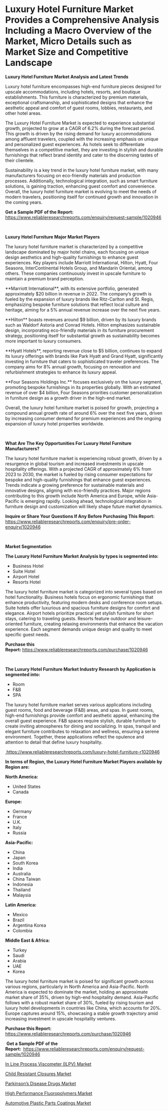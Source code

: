 <p><h1>Luxury Hotel Furniture Market Provides a Comprehensive Analysis Including a Macro Overview of the Market, Micro Details such as Market Size and Competitive Landscape</h1></p><p><strong>Luxury Hotel Furniture Market Analysis and Latest Trends</strong></p>
<p><p>Luxury hotel furniture encompasses high-end furniture pieces designed for upscale accommodations, including hotels, resorts, and boutique establishments. This furniture is characterized by premium materials, exceptional craftsmanship, and sophisticated designs that enhance the aesthetic appeal and comfort of guest rooms, lobbies, restaurants, and other hotel areas.</p><p>The Luxury Hotel Furniture Market is expected to experience substantial growth, projected to grow at a CAGR of 6.2% during the forecast period. This growth is driven by the rising demand for luxury accommodations among affluent travelers, coupled with the increasing emphasis on unique and personalized guest experiences. As hotels seek to differentiate themselves in a competitive market, they are investing in stylish and durable furnishings that reflect brand identity and cater to the discerning tastes of their clientele.</p><p>Sustainability is a key trend in the luxury hotel furniture market, with many manufacturers focusing on eco-friendly materials and production processes. Additionally, technological integration, such as smart furniture solutions, is gaining traction, enhancing guest comfort and convenience. Overall, the luxury hotel furniture market is evolving to meet the needs of modern travelers, positioning itself for continued growth and innovation in the coming years.</p></p>
<p><strong>Get a Sample PDF of the Report:&nbsp;</strong> <a href="https://www.reliableresearchreports.com/enquiry/request-sample/1020946?utm_campaign=83&utm_medium=2&utm_source=Github&utm_content=ia&utm_term=21032025&utm_id=luxury-hotel-furniture">https://www.reliableresearchreports.com/enquiry/request-sample/1020946</a></p>
<p>&nbsp;</p>
<p><strong>Luxury Hotel Furniture Major Market Players</strong></p>
<p><p>The luxury hotel furniture market is characterized by a competitive landscape dominated by major hotel chains, each focusing on unique design aesthetics and high-quality furnishings to enhance guest experiences. Key players include Marriott International, Hilton, Hyatt, Four Seasons, InterContinental Hotels Group, and Mandarin Oriental, among others. These companies continuously invest in upscale furniture to maintain a premium brand perception.</p><p>**Marriott International**, with its extensive portfolio, generated approximately $20 billion in revenue in 2022. The company’s growth is fueled by the expansion of luxury brands like Ritz-Carlton and St. Regis, emphasizing bespoke furniture solutions that reflect local culture and heritage, aiming for a 5% annual revenue increase over the next five years.</p><p>**Hilton** boasts revenues around $9 billion, driven by its luxury brands such as Waldorf Astoria and Conrad Hotels. Hilton emphasizes sustainable design, incorporating eco-friendly materials in its furniture procurement strategy, positioning itself for substantial growth as sustainability becomes more important to luxury consumers.</p><p>**Hyatt Hotels**, reporting revenue close to $5 billion, continues to expand its luxury offerings with brands like Park Hyatt and Grand Hyatt, significantly investing in furniture that caters to sophisticated traveler preferences. The company aims for 8% annual growth, focusing on renovation and refurbishment strategies to enhance its luxury appeal.</p><p>**Four Seasons Holdings Inc.** focuses exclusively on the luxury segment, promoting bespoke furnishings in its properties globally. With an estimated revenue of over $4 billion, Four Seasons priorities customer personalization in furniture design as a growth driver in the high-end market.</p><p>Overall, the luxury hotel furniture market is poised for growth, projecting a compound annual growth rate of around 6% over the next five years, driven by increasing consumer demand for premium experiences and the ongoing expansion of luxury hotel properties worldwide.</p></p>
<p>&nbsp;</p>
<p><strong>What Are The Key Opportunities For Luxury Hotel Furniture Manufacturers?</strong></p>
<p><p>The luxury hotel furniture market is experiencing robust growth, driven by a resurgence in global tourism and increased investments in upscale hospitality offerings. With a projected CAGR of approximately 6% from 2023 to 2030, the market is fueled by rising consumer expectations for bespoke and high-quality furnishings that enhance guest experiences. Trends indicate a growing preference for sustainable materials and innovative designs, aligning with eco-friendly practices. Major regions contributing to this growth include North America and Europe, while Asia-Pacific is emerging rapidly. Looking ahead, technological integration in furniture design and customization will likely shape future market dynamics.</p></p>
<p><strong>Inquire or Share Your Questions If Any Before Purchasing This Report:</strong> <a href="https://www.reliableresearchreports.com/enquiry/pre-order-enquiry/1020946?utm_campaign=83&utm_medium=2&utm_source=Github&utm_content=ia&utm_term=21032025&utm_id=luxury-hotel-furniture">https://www.reliableresearchreports.com/enquiry/pre-order-enquiry/1020946</a></p>
<p>&nbsp;</p>
<p><strong>Market Segmentation</strong></p>
<p><strong>The Luxury Hotel Furniture Market Analysis by types is segmented into:</strong></p>
<p><ul><li>Business Hotel</li><li>Suite Hotel</li><li>Airport Hotel</li><li>Resorts Hotel</li></ul></p>
<p><p>The luxury hotel furniture market is categorized into several types based on hotel functionality. Business hotels focus on ergonomic furnishings that enhance productivity, featuring modern desks and conference room setups. Suite hotels offer luxurious and spacious furniture designs for comfort and elegance. Airport hotels prioritize practical yet stylish furniture for short stays, catering to traveling guests. Resorts feature outdoor and leisure-oriented furniture, creating relaxing environments that enhance the vacation experience. Each segment demands unique design and quality to meet specific guest needs.</p></p>
<p><strong>Purchase this Report:&nbsp;</strong><a href="https://www.reliableresearchreports.com/purchase/1020946?utm_campaign=83&utm_medium=2&utm_source=Github&utm_content=ia&utm_term=21032025&utm_id=luxury-hotel-furniture">https://www.reliableresearchreports.com/purchase/1020946</a></p>
<p>&nbsp;</p>
<p><strong>The Luxury Hotel Furniture Market Industry Research by Application is segmented into:</strong></p>
<p><ul><li>Room</li><li>F&B</li><li>SPA</li></ul></p>
<p><p>The luxury hotel furniture market serves various applications including guest rooms, food and beverage (F&B) areas, and spas. In guest rooms, high-end furnishings provide comfort and aesthetic appeal, enhancing the overall guest experience. F&B spaces require stylish, durable furniture to create inviting atmospheres for dining and socializing. In spas, tranquil and elegant furniture contributes to relaxation and wellness, ensuring a serene environment. Together, these applications reflect the opulence and attention to detail that define luxury hospitality.</p></p>
<p><a href="https://www.reliableresearchreports.com/luxury-hotel-furniture-r1020946?utm_campaign=83&utm_medium=2&utm_source=Github&utm_content=ia&utm_term=21032025&utm_id=luxury-hotel-furniture">&nbsp;https://www.reliableresearchreports.com/luxury-hotel-furniture-r1020946</a></p>
<p><strong>In terms of Region, the Luxury Hotel Furniture Market Players available by Region are:</strong></p>
<p>
    <p> <strong> North America: </strong>
        <ul>
            <li>United States</li>
            <li>Canada</li>
        </ul>
        </p> 
    <p> <strong> Europe: </strong>
        <ul>
            <li>Germany</li>
            <li>France</li>
            <li>U.K.</li>
            <li>Italy</li>
            <li>Russia</li>
        </ul>
        </p> 
    <p> <strong> Asia-Pacific: </strong>
        <ul>
            <li>China</li>
            <li>Japan</li>
            <li>South Korea</li>
            <li>India</li>
            <li>Australia</li>
            <li>China Taiwan</li>
            <li>Indonesia</li>
            <li>Thailand</li>
            <li>Malaysia</li>
        </ul>
        </p> 
    <p> <strong> Latin America: </strong>
        <ul>
            <li>Mexico</li>
            <li>Brazil</li>
            <li>Argentina Korea</li>
            <li>Colombia</li>
        </ul>
        </p> 
    <p> <strong> Middle East & Africa: </strong>
        <ul>
            <li>Turkey</li>
            <li>Saudi</li>
            <li>Arabia</li>
            <li>UAE</li>
            <li>Korea</li>
        </ul>
    </p>
    </p>
<p><p>The luxury hotel furniture market is poised for significant growth across various regions, particularly in North America and Asia-Pacific. North America is expected to dominate the market, holding an approximate market share of 35%, driven by high-end hospitality demand. Asia-Pacific follows with a robust market share of 30%, fueled by rising tourism and luxury hotel developments in countries like China, which accounts for 20%. Europe captures around 15%, showcasing a stable growth trajectory amid increasing investment in upscale hospitality ventures.</p></p>
<p><strong>Purchase this Report: </strong><a href="https://www.reliableresearchreports.com/purchase/1020946?utm_campaign=83&utm_medium=2&utm_source=Github&utm_content=ia&utm_term=21032025&utm_id=luxury-hotel-furniture">https://www.reliableresearchreports.com/purchase/1020946</a></p>
<p>&nbsp;<strong>Get a Sample PDF of the Report:&nbsp;&nbsp;</strong><a href="https://www.reliableresearchreports.com/enquiry/request-sample/1020946?utm_campaign=83&utm_medium=2&utm_source=Github&utm_content=ia&utm_term=21032025&utm_id=luxury-hotel-furniture">https://www.reliableresearchreports.com/enquiry/request-sample/1020946</a></p>
<p><strong></strong></p>
<p><p><a href="https://github.com/baheraennika/Market-Research-Report-List-1/blob/main/in-line-process-viscometer-ilpv-market.md?utm_campaign=83&utm_medium=2&utm_source=Github&utm_content=ia&utm_term=21032025&utm_id=luxury-hotel-furniture">In Line Process Viscometer (ILPV) Market</a></p><p><a href="https://github.com/elroddrewspm/Market-Research-Report-List-1/blob/main/child-resistant-closures-market.md?utm_campaign=83&utm_medium=2&utm_source=Github&utm_content=ia&utm_term=21032025&utm_id=luxury-hotel-furniture">Child Resistant Closures Market</a></p><p><a href="https://github.com/mokeleveisel/Market-Research-Report-List-1/blob/main/parkinsons-disease-drugs-market.md?utm_campaign=83&utm_medium=2&utm_source=Github&utm_content=ia&utm_term=21032025&utm_id=luxury-hotel-furniture">Parkinson’s Disease Drugs Market</a></p><p><a href="https://github.com/helmeludu/Market-Research-Report-List-1/blob/main/high-performance-fluoropolymers-market.md?utm_campaign=83&utm_medium=2&utm_source=Github&utm_content=ia&utm_term=21032025&utm_id=luxury-hotel-furniture">High Performance Fluoropolymers Market</a></p><p><a href="https://github.com/adelanwkadua/Market-Research-Report-List-1/blob/main/automotive-plastic-parts-coatings-market.md?utm_campaign=83&utm_medium=2&utm_source=Github&utm_content=ia&utm_term=21032025&utm_id=luxury-hotel-furniture">Automotive Plastic Parts Coatings Market</a></p></p>